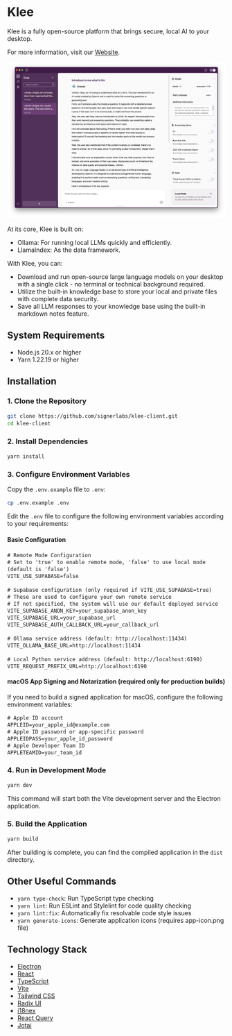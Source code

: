 # Klee
Klee is a fully open-source platform that brings secure, local AI to your desktop.

For more information, visit our <u>[Website](https://kleedesktop.com/)</u>.

![Klee Screenshot](public/KleeScreenShot.png)

At its core, Klee is built on:
- Ollama: For running local LLMs quickly and efficiently.
- LlamaIndex: As the data framework.

With Klee, you can:
- Download and run open-source large language models on your desktop with a single click - no terminal or technical background required.
- Utilize the built-in knowledge base to store your local and private files with complete data security.
- Save all LLM responses to your knowledge base using the built-in markdown notes feature.

## System Requirements

- Node.js 20.x or higher
- Yarn 1.22.19 or higher

## Installation

### 1. Clone the Repository

```bash
git clone https://github.com/signerlabs/klee-client.git
cd klee-client
```

### 2. Install Dependencies

```bash
yarn install
```

### 3. Configure Environment Variables

Copy the `.env.example` file to `.env`:

```bash
cp .env.example .env
```

Edit the `.env` file to configure the following environment variables according to your requirements:

#### Basic Configuration

```
# Remote Mode Configuration
# Set to 'true' to enable remote mode, 'false' to use local mode (default is 'false')
VITE_USE_SUPABASE=false

# Supabase configuration (only required if VITE_USE_SUPABASE=true)
# These are used to configure your own remote service
# If not specified, the system will use our default deployed service
VITE_SUPABASE_ANON_KEY=your_supabase_anon_key
VITE_SUPABASE_URL=your_supabase_url
VITE_SUPABASE_AUTH_CALLBACK_URL=your_callback_url

# Ollama service address (default: http://localhost:11434)
VITE_OLLAMA_BASE_URL=http://localhost:11434

# Local Python service address (default: http://localhost:6190)
VITE_REQUEST_PREFIX_URL=http://localhost:6190
```

#### macOS App Signing and Notarization (required only for production builds)

If you need to build a signed application for macOS, configure the following environment variables:

```
# Apple ID account
APPLEID=your_apple_id@example.com
# Apple ID password or app-specific password
APPLEIDPASS=your_apple_id_password
# Apple Developer Team ID
APPLETEAMID=your_team_id
```

### 4. Run in Development Mode

```bash
yarn dev
```

This command will start both the Vite development server and the Electron application.

### 5. Build the Application

```bash
yarn build
```

After building is complete, you can find the compiled application in the `dist` directory.

## Other Useful Commands

- `yarn type-check`: Run TypeScript type checking
- `yarn lint`: Run ESLint and Stylelint for code quality checking
- `yarn lint:fix`: Automatically fix resolvable code style issues
- `yarn generate-icons`: Generate application icons (requires app-icon.png file)

## Technology Stack

- <u>[Electron](https://www.electronjs.org/)</u>
- <u>[React](https://react.dev/)</u>
- <u>[TypeScript](https://www.typescriptlang.org/)</u>
- <u>[Vite](https://vite.dev/)</u>
- <u>[Tailwind CSS](https://tailwindcss.com/)</u>
- <u>[Radix UI](https://www.radix-ui.com/)</u>
- <u>[i18nex](https://www.i18next.com/)</u>
- <u>[React Query](https://github.com/TanStack/query/)</u>
- <u>[Jotai](https://jotai.org/)</u>
